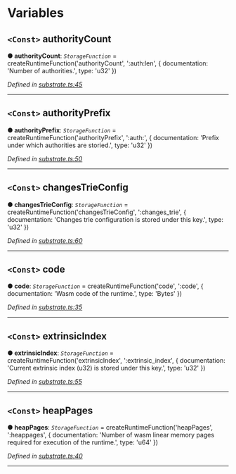 

# Variables

<a id="authoritycount"></a>

## `<Const>` authorityCount

**● authorityCount**: *`StorageFunction`* =  createRuntimeFunction('authorityCount', ':auth:len', {
  documentation: 'Number of authorities.',
  type: 'u32'
})

*Defined in [substrate.ts:45](https://github.com/polkadot-js/api/blob/ea7ecec/packages/type-storage/src/substrate.ts#L45)*

___
<a id="authorityprefix"></a>

## `<Const>` authorityPrefix

**● authorityPrefix**: *`StorageFunction`* =  createRuntimeFunction('authorityPrefix', ':auth:', {
  documentation: 'Prefix under which authorities are storied.',
  type: 'u32'
})

*Defined in [substrate.ts:50](https://github.com/polkadot-js/api/blob/ea7ecec/packages/type-storage/src/substrate.ts#L50)*

___
<a id="changestrieconfig"></a>

## `<Const>` changesTrieConfig

**● changesTrieConfig**: *`StorageFunction`* =  createRuntimeFunction('changesTrieConfig', ':changes_trie', {
  documentation: 'Changes trie configuration is stored under this key.',
  type: 'u32'
})

*Defined in [substrate.ts:60](https://github.com/polkadot-js/api/blob/ea7ecec/packages/type-storage/src/substrate.ts#L60)*

___
<a id="code"></a>

## `<Const>` code

**● code**: *`StorageFunction`* =  createRuntimeFunction('code', ':code', {
  documentation: 'Wasm code of the runtime.',
  type: 'Bytes'
})

*Defined in [substrate.ts:35](https://github.com/polkadot-js/api/blob/ea7ecec/packages/type-storage/src/substrate.ts#L35)*

___
<a id="extrinsicindex"></a>

## `<Const>` extrinsicIndex

**● extrinsicIndex**: *`StorageFunction`* =  createRuntimeFunction('extrinsicIndex', ':extrinsic_index', {
  documentation: 'Current extrinsic index (u32) is stored under this key.',
  type: 'u32'
})

*Defined in [substrate.ts:55](https://github.com/polkadot-js/api/blob/ea7ecec/packages/type-storage/src/substrate.ts#L55)*

___
<a id="heappages"></a>

## `<Const>` heapPages

**● heapPages**: *`StorageFunction`* =  createRuntimeFunction('heapPages', ':heappages', {
  documentation: 'Number of wasm linear memory pages required for execution of the runtime.',
  type: 'u64'
})

*Defined in [substrate.ts:40](https://github.com/polkadot-js/api/blob/ea7ecec/packages/type-storage/src/substrate.ts#L40)*

___


